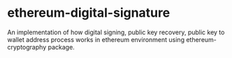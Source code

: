 # ethereum-digital-signature
An implementation of how digital signing, public key recovery, public key to wallet address process works in ethereum environment using ethereum-cryptography package.

